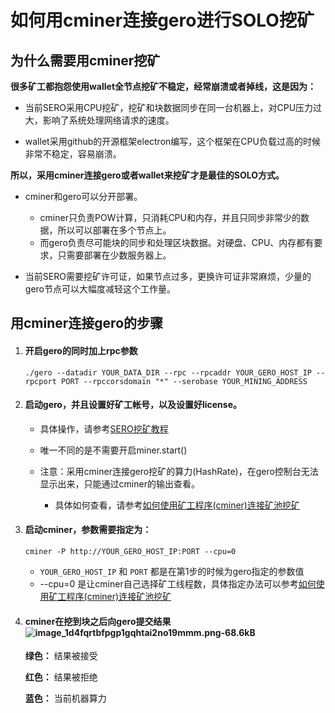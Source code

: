 # 如何用cminer连接gero进行SOLO挖矿



## 为什么需要用cminer挖矿

**很多矿工都抱怨使用wallet全节点挖矿不稳定，经常崩溃或者掉线，这是因为：**

* 当前SERO采用CPU挖矿，挖矿和块数据同步在同一台机器上，对CPU压力过大，影响了系统处理网络请求的速度。

* wallet采用github的开源框架electron编写，这个框架在CPU负载过高的时候非常不稳定，容易崩溃。

**所以，采用cminer连接gero或者wallet来挖矿才是最佳的SOLO方式。**

* cminer和gero可以分开部署。
  * cminer只负责POW计算，只消耗CPU和内存，并且只同步非常少的数据，所以可以部署在多个节点上。
  * 而gero负责尽可能块的同步和处理区块数据。对硬盘、CPU、内存都有要求，只需要部署在少数服务器上。

* 当前SERO需要挖矿许可证，如果节点过多，更换许可证非常麻烦，少量的gero节点可以大幅度减轻这个工作量。



## 用cminer连接gero的步骤

1. #### 开启gero的同时加上rpc参数

   ```shell
   ./gero --datadir YOUR_DATA_DIR --rpc --rpcaddr YOUR_GERO_HOST_IP --rpcport PORT --rpccorsdomain "*" --serobase YOUR_MINING_ADDRESS
   ```

2. #### 启动gero，并且设置好矿工帐号，以及设置好license。

   * 具体操作，请参考[SERO挖矿教程](file=Start/from-the-binary-package)

   * 唯一不同的是不需要开启miner.start()
   * 注意：采用cminer连接gero挖矿的算力(HashRate)，在gero控制台无法显示出来，只能通过cminer的输出查看。
     * 具体如何查看，请参考[如何使用矿工程序(cminer)连接矿池挖矿](file=mined-in-the-mine-pool)

3. #### 启动cminer，参数需要指定为：

   ```shell
   cminer -P http://YOUR_GERO_HOST_IP:PORT --cpu=0
   ```

   * `YOUR_GERO_HOST_IP` 和 `PORT` 都是在第1步的时候为gero指定的参数值
   * --cpu=0 是让cminer自己选择矿工线程数，具体指定办法可以参考[如何使用矿工程序(cminer)连接矿池挖矿](file=mined-in-the-mine-pool)

4. #### cminer在挖到块之后向gero提交结果 ![image_1d4fqrtbfpgp1gqhtai2no19mmm.png-68.6kB][1]

   **绿色：** 结果被接受

   **红色：** 结果被拒绝

   **蓝色：** 当前机器算力



[1]: http://static.zybuluo.com/erlenzi-han/lmb61zmh57gw5zt9nmf5wbb3/image_1d4fqrtbfpgp1gqhtai2no19mmm.png

